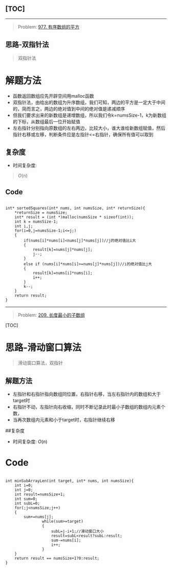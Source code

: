 
## [TOC]
---
> Problem: [977. 有序数组的平方](https://leetcode.cn/problems/squares-of-a-sorted-array/description/)
## 思路-双指针法
> 双指针法

# 解题方法
- 函数返回数组应先开辟空间用malloc函数
- 双指针法，由给出的数组为升序数组，我们可知，两边的平方是一定大于中间的，简而言之，两边的绝对值到中间的绝对值是递减顺序
- 但我们要求出来的新数组是递增数组，所以我们令k=numsSize-1，k为新数组的下标，从数组最后一位开始赋值
- 左右指针分别指向原数组的左右两边，比较大小，谁大谁给新数组赋值，然后指针右移或左移，判断条件应是左指针<=右指针，确保所有值可以取到

## 复杂度
- 时间复杂度: 
>  $O(n)$
## Code
```

int* sortedSquares(int* nums, int numsSize, int* returnSize){
    *returnSize = numsSize;
    int* result = (int *)malloc(numsSize * sizeof(int));
    int k = numsSize-1;
    int i,j;
    for(i=0,j=numsSize-1;i<=j;)
    {
        if(nums[i]*nums[i]<nums[j]*nums[j])//j的绝对值比i大
        {
            result[k]=nums[j]*nums[j];
            j--;
        }
        else if (nums[i]*nums[i]>=nums[j]*nums[j])//i的绝对值比j大
        {
            result[k]=nums[i]*nums[i];
            i++;
        }
        k--;
    }
    return result;
}
```

---

> Problem: [209. 长度最小的子数组](https://leetcode.cn/problems/minimum-size-subarray-sum/description/)

[TOC]

# 思路-滑动窗口算法
> 滑动窗口算法，双指针

## 解题方法
- 左指针和右指针指向数组同位置，右指针右移，当左右指针内的数组和大于target时
- 右指针不动，左指针向右收缩，同时不断记录此时最小子数组的数组内元素个数，
- 当再次数组内元素和小于target时，右指针继续右移

##复杂度
- 时间复杂度:  $O(n)$
# Code
```

int minSubArrayLen(int target, int* nums, int numsSize){
    int i=0;
    int j=0;
    int result=numsSize+1;
    int sum=0;
    int subL=0;
    for(;j<numsSize;j++)
    {
        sum+=nums[j];
                while(sum>=target)
                {
                    subL=j-i+1;//滑动窗口大小
                    result=subL<result?subL:result;
                    sum-=nums[i];
                    i++;
                }
    }
    return result == numsSize+1?0:result;
}
```
